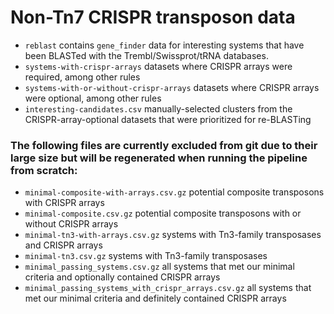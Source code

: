 # Non-Tn7 CRISPR transposon data

  - `reblast` contains `gene_finder` data for interesting systems that have been BLASTed with the Trembl/Swissprot/tRNA databases. 
  - `systems-with-crispr-arrays` datasets where CRISPR arrays were required, among other rules
  - `systems-with-or-without-crispr-arrays` datasets where CRISPR arrays were optional, among other rules
  - `interesting-candidates.csv` manually-selected clusters from the CRISPR-array-optional datasets that were prioritized for re-BLASTing

### The following files are currently excluded from git due to their large size but will be regenerated when running the pipeline from scratch:

  - `minimal-composite-with-arrays.csv.gz` potential composite transposons with CRISPR arrays
  - `minimal-composite.csv.gz` potential composite transposons with or without CRISPR arrays
  - `minimal-tn3-with-arrays.csv.gz` systems with Tn3-family transposases and CRISPR arrays
  - `minimal-tn3.csv.gz` systems with Tn3-family transposases
  - `minimal_passing_systems.csv.gz` all systems that met our minimal criteria and optionally contained CRISPR arrays
  - `minimal_passing_systems_with_crispr_arrays.csv.gz` all systems that met our minimal criteria and definitely contained CRISPR arrays
